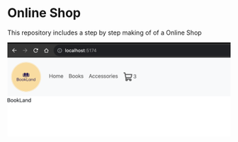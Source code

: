 # Online Shop

This repository includes a step by step making of of a Online Shop

![Alt Text](src/assets/BookLand.png)


